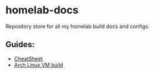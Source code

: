 # homelab-docs

Repository store for all my homelab build docs and configs.

## Guides:

* [CheatSheet](guides/CheatSheet.md)
* [Arch Linux VM build](guides/Arch-Linux-VM/Building-Arch-Linux-With-GUI.md)